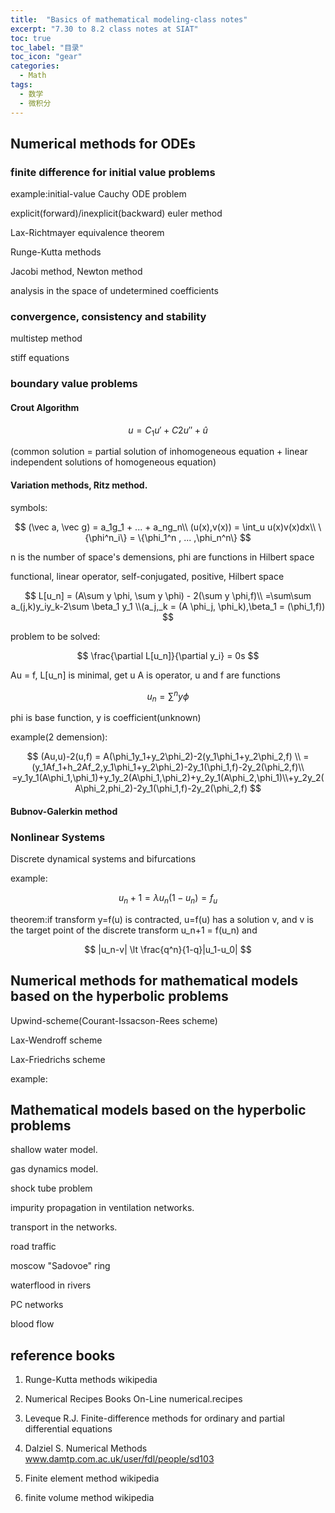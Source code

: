 ```yaml
---
title:  "Basics of mathematical modeling-class notes"
excerpt: "7.30 to 8.2 class notes at SIAT"
toc: true
toc_label: "目录"
toc_icon: "gear"
categories:
  - Math
tags:
  - 数学
  - 微积分
---
```

## Numerical methods for ODEs
### finite difference for initial value problems
example:initial-value Cauchy ODE problem

explicit(forward)/inexplicit(backward) euler method

Lax-Richtmayer equivalence theorem

Runge-Kutta methods

Jacobi method, Newton method

analysis in the space of undetermined coefficients
### convergence, consistency and stability
multistep method

stiff equations
### boundary value problems
#### Crout Algorithm
$$
u = C_1u' + C2u'' + \hat u
$$

(common solution = partial solution of inhomogeneous equation + linear independent solutions of homogeneous equation)

#### Variation methods, Ritz method.
symbols:

$$
(\vec a, \vec g) = a_1g_1 + ... + a_ng_n\\
(u(x),v(x)) = \int_u u(x)v(x)dx\\
\{\phi^n_i\} = \{\phi_1^n , ... ,\phi_n^n\}
$$

n is the number of space's demensions, phi are functions in Hilbert space

functional, linear operator, self-conjugated, positive, Hilbert space

$$
L[u_n] = (A\sum y \phi, \sum y \phi) - 2(\sum y \phi,f)\\
=\sum\sum a_(j,k)y_iy_k-2\sum \beta_1 y_1 \\(a_j,_k = (A \phi_j, \phi_k),\beta_1 = (\phi_1,f))
$$

problem to be solved:

$$
\frac{\partial L[u_n]}{\partial y_i} = 0s
$$

Au = f, L[u_n] is minimal, get u
A is operator, u and f are functions

$$
u_n = \sum^n y \phi
$$

phi is base function, y is coefficient(unknown)

example(2 demension):

$$
(Au,u)-2(u,f) = A(\phi_1y_1+y_2\phi_2)-2(y_1\phi_1+y_2\phi_2,f) \\
=(y_1Af_1+h_2Af_2,y_1\phi_1+y_2\phi_2)-2y_1(\phi_1,f)-2y_2(\phi_2,f)\\
=y_1y_1(A\phi_1,\phi_1)+y_1y_2(A\phi_1,\phi_2)+y_2y_1(A\phi_2,\phi_1)\\+y_2y_2(A\phi_2,phi_2)-2y_1(\phi_1,f)-2y_2(\phi_2,f)
$$
#### Bubnov-Galerkin method
### Nonlinear Systems

Discrete dynamical systems and bifurcations

example: 

$$
u_n+1 = \lambda u_n(1-u_n) = f_u
$$

theorem:if transform y=f(u) is contracted, u=f(u) has a solution v, and v is the target point of the discrete transform u_n+1 = f(u_n) and

$$
|u_n-v| \lt \frac{q^n}{1-q}|u_1-u_0|
$$
## Numerical methods for mathematical models based on the hyperbolic problems
Upwind-scheme(Courant-Issacson-Rees scheme)

Lax-Wendroff scheme

Lax-Friedrichs scheme

example:
## Mathematical models based on the hyperbolic problems
shallow water model.

gas dynamics model.

shock tube problem

impurity propagation in ventilation networks.

transport in the networks.

road traffic

moscow "Sadovoe" ring

waterflood in rivers

PC networks

blood flow
## reference books
1. Runge-Kutta methods wikipedia

2. Numerical Recipes Books On-Line numerical.recipes

3. Leveque R.J. Finite-difference methods for ordinary and partial differential equations

4. Dalziel S. Numerical Methods www.damtp.com.ac.uk/user/fdl/people/sd103

5. Finite element method wikipedia

6. finite volume method wikipedia

